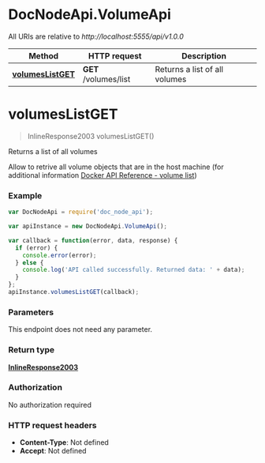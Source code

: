 # DocNodeApi.VolumeApi

All URIs are relative to *http://localhost:5555/api/v1.0.0*

Method | HTTP request | Description
------------- | ------------- | -------------
[**volumesListGET**](VolumeApi.md#volumesListGET) | **GET** /volumes/list | Returns a list of all volumes


<a name="volumesListGET"></a>
# **volumesListGET**
> InlineResponse2003 volumesListGET()

Returns a list of all volumes

Allow to retrive all volume objects that are in the host machine (for additional information [Docker API Reference - volume list](https://docs.docker.com/engine/api/v1.39/#operation/VolumeList))

### Example
```javascript
var DocNodeApi = require('doc_node_api');

var apiInstance = new DocNodeApi.VolumeApi();

var callback = function(error, data, response) {
  if (error) {
    console.error(error);
  } else {
    console.log('API called successfully. Returned data: ' + data);
  }
};
apiInstance.volumesListGET(callback);
```

### Parameters
This endpoint does not need any parameter.

### Return type

[**InlineResponse2003**](InlineResponse2003.md)

### Authorization

No authorization required

### HTTP request headers

 - **Content-Type**: Not defined
 - **Accept**: Not defined

